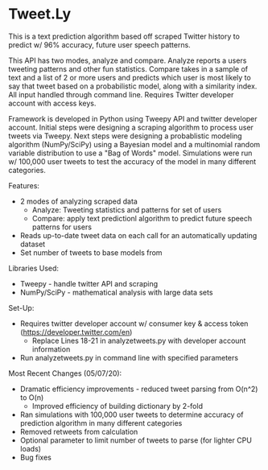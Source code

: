 # Tweet.Ly 

This is a text prediction algorithm based off scraped Twitter history to predict w/ 96% accuracy, future user speech patterns.

This API has two modes, analyze and compare. Analyze reports a users tweeting patterns and other fun statistics. Compare takes in a sample of text and a list of 2 or more users and predicts which user is most likely to say that tweet based on a probabilistic model, along with a similarity index. All input handled through command line. Requires Twitter developer account with access keys.

Framework is developed in Python using Tweepy API and twitter developer account. Initial steps were designing a scraping algorithm to process user tweets via Tweepy. Next steps were designing a probablistic modeling algorithm (NumPy/SciPy) using a Bayesian model and a multinomial random variable distribution to use a "Bag of Words" model. Simulations were run w/ 100,000 user tweets to test the accuracy of the model in many different categories.

Features:
- 2 modes of analyzing scraped data
  - Analyze: Tweeting statistics and patterns for set of users
  - Compare: apply text predictionl algorithm to predict future speech patterns for users
- Reads up-to-date tweet data on each call for an automatically updating dataset
- Set number of tweets to base models from

Libraries Used:
- Tweepy - handle twitter API and scraping
- NumPy/SciPy - mathematical analysis with large data sets

Set-Up:
- Requires twitter developer account w/ consumer key & access token (https://developer.twitter.com/en)
  - Replace Lines 18-21 in analyzetweets.py with developer account information
- Run analyzetweets.py in command line with specified parameters

Most Recent Changes (05/07/20):
- Dramatic efficiency improvements - reduced tweet parsing from O(n^2) to O(n)
    - Improved efficiency of building dictionary by 2-fold
- Ran simulations with 100,000 user tweets to determine accuracy of prediction algorithm in many different categories
- Removed retweets from calculation
- Optional parameter to limit number of tweets to parse (for lighter CPU loads)
- Bug fixes

